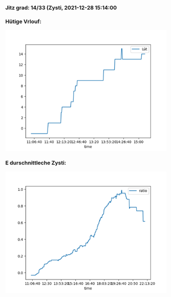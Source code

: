 ### Jitz grad: 14/33 (Zysti, 2021-12-28 15:14:00

### Hütige Vrlouf:
![Graph](Today.png)

### E durschnittleche Zysti:
![Graph](Zysti.png)
